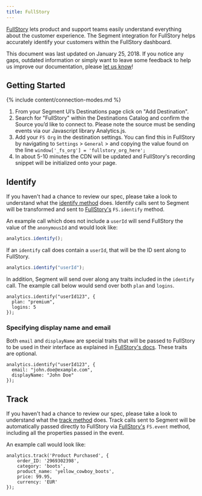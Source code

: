 ```yaml
---
title: FullStory
---
```

[FullStory](https://help.fullstory.com/11269-Develop) lets product and support teams easily understand everything about the customer experience. The Segment integration for FullStory helps accurately identify your customers within the FullStory dashboard.

This document was last updated on January 25, 2018. If you notice any gaps, outdated information or simply want to leave some feedback to help us improve our documentation, please [let us know](https://segment.com/help/contact)!

## Getting Started

{% include content/connection-modes.md %}

1. From your Segment UI’s Destinations page click on "Add Destination".
2. Search for "FullStory" within the Destinations Catalog and confirm the Source you’d like to connect to. Please note the source must be sending events via our Javascript library Analytics.js.
3. Add your `FS Org` in the destination settings. You can find this in FullStory by navigating to `Settings` > `General` > and copying the value found on the line `window['_fs_org'] = 'fullstory_org_here';`
4. In about 5-10 minutes the CDN will be updated and FullStory's recording snippet will be initialized onto your page.

## Identify

If you haven't had a chance to review our spec, please take a look to understand what the [identify method](https://segment.com/docs/spec/identify/) does. Identify calls sent to Segment will be transformed and sent to [FullStory's](https://help.fullstory.com/develop-js/identify) `FS.identify` method.

An example call which does not include a `userId` will send FullStory the value of the `anonymousId` and would look like:

```javascript
analytics.identify();
```

If an `identify` call does contain a `userId`, that will be the ID sent along to FullStory.

```javascript
analytics.identify("userId");
```

In addition, Segment will send over along any traits included in the `identify` call. The example call below would send over both `plan` and `logins`.

```
analytics.identify("userId123", {
  plan: "premium",
  logins: 5
});
```

### Specifying display name and email

Both `email` and `displayName` are special traits that will be passed to FullStory to be used in their interface as explained in [FullStory's docs](https://help.fullstory.com/develop-js/identify). These traits are optional.

```
analytics.identify("userId123", {
  email: "john.doe@example.com",
  displayName: "John Doe"
});
```

## Track

If you haven't had a chance to review our spec, please take a look to understand what the [track method](https://segment.com/docs/spec/track/) does. Track calls sent to Segment will be automatically passed directly to FullStory via [FullStory's](https://help.fullstory.com/develop-js/363565-fs-event-api-sending-custom-event-data-into-fullstory) `FS.event` method, including all the properties passed in the event.

An example call would look like:

```
analytics.track('Product Purchased', {
    order_ID: '2969302398',
    category: 'boots',
    product_name: 'yellow_cowboy_boots',
    price: 99.95,
    currency: 'EUR'
});
```
